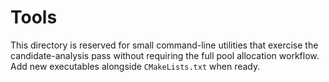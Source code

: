 # Tools

This directory is reserved for small command-line utilities that exercise the
candidate-analysis pass without requiring the full pool allocation workflow.
Add new executables alongside `CMakeLists.txt` when ready.
